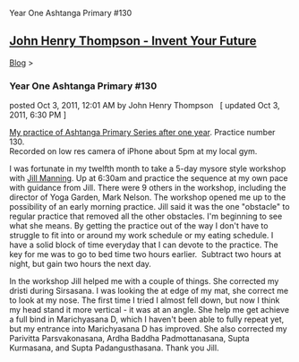 Year One Ashtanga Primary #130 

[John Henry Thompson - Invent Your Future](../index.html)
---------------------------------------------------------

    

[Blog](../z-blog-1.html)‎ > ‎

### Year One Ashtanga Primary #130

posted Oct 3, 2011, 12:01 AM by John Henry Thompson   \[ updated Oct 3, 2011, 6:30 PM \]

[My practice of Ashtanga Primary Series after one year](http://www.youtube.com/watch?v=1JmGc0qyk78). Practice number 130.  
Recorded on low res camera of iPhone about 5pm at my local gym.  
  
I was fortunate in my twelfth month to take a 5-day mysore style workshop with [Jill Manning](http://www.jillmanning.com/). Up at 6:30am and practice the sequence at my own pace with guidance from Jill. There were 9 others in the workshop, including the director of Yoga Garden, Mark Nelson. The workshop opened me up to the possibility of an early morning practice. Jill said it was the one "obstacle" to regular practice that removed all the other obstacles. I'm beginning to see what she means. By getting the practice out of the way I don't have to struggle to fit into or around my work schedule or my eating schedule. I have a solid block of time everyday that I can devote to the practice. The key for me was to go to bed time two hours earlier.  Subtract two hours at night, but gain two hours the next day.  
  
In the workshop Jill helped me with a couple of things. She corrected my dristi during Sirsasana. I was looking the at edge of my mat, she correct me to look at my nose. The first time I tried I almost fell down, but now I think my head stand it more vertical - it was at an angle. She help me get achieve a full bind in Marichyasana D, which I haven't been able to fully repeat yet, but my entrance into Marichyasana D has improved. She also corrected my Parivitta Parsvakonasana, Ardha Baddha Padmottanasana, Supta Kurmasana, and Supta Padangusthasana. Thank you Jill.  

  

